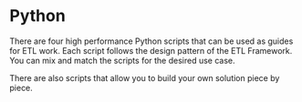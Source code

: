# Python

There are four high performance Python scripts that can be used as guides for ETL work. Each script follows the design pattern of the ETL Framework. You can mix and match the scripts for the desired use case.

There are also scripts that allow you to build your own solution piece by piece.


